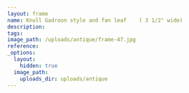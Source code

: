 ```yaml
---
layout: frame
name: Knull Gadroon style and fan leaf    ( 3 1/2" wide)
description:
tags:
image_path: /uploads/antique/frame-47.jpg
reference:
_options:
  layout:
    hidden: true
  image_path:
    uploads_dir: uploads/antique
---
```

